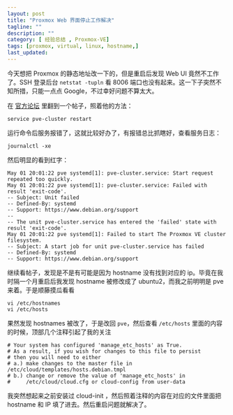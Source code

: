 ```yaml
---
layout: post
title: "Proxmox Web 界面停止工作解决"
tagline: ""
description: ""
category: [ 经验总结 , Proxmox-VE]
tags: [proxmox, virtual, linux, hostname,]
last_updated:
---
```


今天想把 Proxmox 的静态地址改一下的，但是重启后发现 Web UI 竟然不工作了。SSH 登录后台 `netstat -tupln` 看 8006 端口也没有起来。这一下子突然不知所措，只能一点点 Google，不过幸好问题不算太大。

在 [官方论坛](https://forum.proxmox.com/threads/web-interface-not-working-in-proxmox-3.14141/) 里翻到一个帖子，照着他的方法：

	service pve-cluster restart

运行命令后服务报错了，这就比较好办了，有报错总比抓瞎好，查看服务日志：

	journalctl -xe

然后明显的看到红字：

	May 01 20:01:22 pve systemd[1]: pve-cluster.service: Start request repeated too quickly.
	May 01 20:01:22 pve systemd[1]: pve-cluster.service: Failed with result 'exit-code'.
	-- Subject: Unit failed
	-- Defined-By: systemd
	-- Support: https://www.debian.org/support
	--
	-- The unit pve-cluster.service has entered the 'failed' state with result 'exit-code'.
	May 01 20:01:22 pve systemd[1]: Failed to start The Proxmox VE cluster filesystem.
	-- Subject: A start job for unit pve-cluster.service has failed
	-- Defined-By: systemd
	-- Support: https://www.debian.org/support

继续看帖子，发现是不是有可能是因为 hostname 没有找到对应的 ip。毕竟在我时隔一个月重启后我发现 hostname 被修改成了 ubuntu2，而我之前明明是 pve 来着。于是顺藤摸瓜看看

	vi /etc/hostnames
	vi /etc/hosts

果然发现 hostnames 被改了，于是改回 `pve`，然后查看 `/etc/hosts` 里面的内容的时候，顶部几个注释引起了我的关注

```
# Your system has configured 'manage_etc_hosts' as True.
# As a result, if you wish for changes to this file to persist
# then you will need to either
# a.) make changes to the master file in /etc/cloud/templates/hosts.debian.tmpl
# b.) change or remove the value of 'manage_etc_hosts' in
#     /etc/cloud/cloud.cfg or cloud-config from user-data
```

我突然想起来之前安装过 cloud-init ，然后照着注释的内容在对应的文件里面把 hostname 和 IP 填了进去。然后重启问题就解决了。

